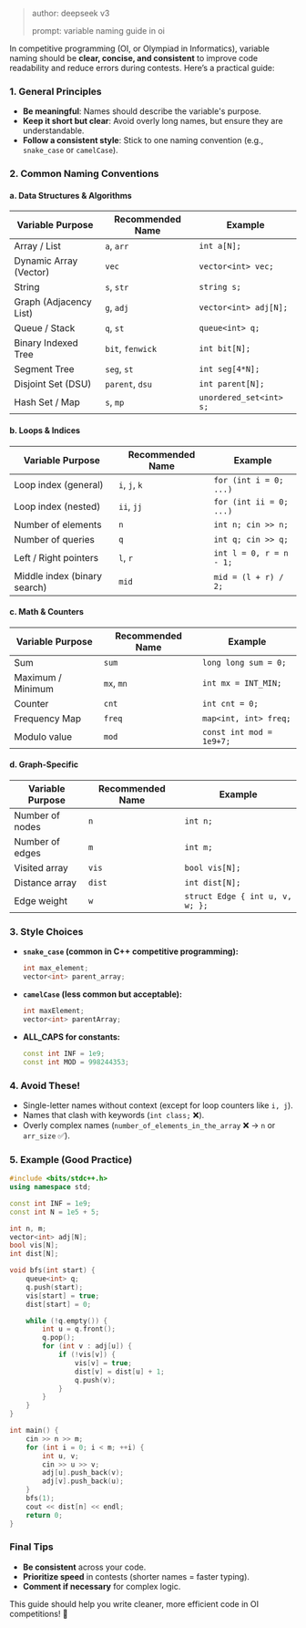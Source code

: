> author: deepseek v3
>
> prompt: variable naming guide in oi

In competitive programming (OI, or Olympiad in Informatics), variable naming should be **clear, concise, and consistent** to improve code readability and reduce errors during contests. Here’s a practical guide:

### **1. General Principles**

- **Be meaningful**: Names should describe the variable's purpose.
- **Keep it short but clear**: Avoid overly long names, but ensure they are understandable.
- **Follow a consistent style**: Stick to one naming convention (e.g., `snake_case` or `camelCase`).

### **2. Common Naming Conventions**

#### **a. Data Structures & Algorithms**

| Variable Purpose       | Recommended Name | Example                 |
| ---------------------- | ---------------- | ----------------------- |
| Array / List           | `a`, `arr`       | `int a[N];`             |
| Dynamic Array (Vector) | `vec`            | `vector<int> vec;`      |
| String                 | `s`, `str`       | `string s;`             |
| Graph (Adjacency List) | `g`, `adj`       | `vector<int> adj[N];`   |
| Queue / Stack          | `q`, `st`        | `queue<int> q;`         |
| Binary Indexed Tree    | `bit`, `fenwick` | `int bit[N];`           |
| Segment Tree           | `seg`, `st`      | `int seg[4*N];`         |
| Disjoint Set (DSU)     | `parent`, `dsu`  | `int parent[N];`        |
| Hash Set / Map         | `s`, `mp`        | `unordered_set<int> s;` |

#### **b. Loops & Indices**

| Variable Purpose             | Recommended Name | Example                 |
| ---------------------------- | ---------------- | ----------------------- |
| Loop index (general)         | `i`, `j`, `k`    | `for (int i = 0; ...)`  |
| Loop index (nested)          | `ii`, `jj`       | `for (int ii = 0; ...)` |
| Number of elements           | `n`              | `int n; cin >> n;`      |
| Number of queries            | `q`              | `int q; cin >> q;`      |
| Left / Right pointers        | `l`, `r`         | `int l = 0, r = n - 1;` |
| Middle index (binary search) | `mid`            | `mid = (l + r) / 2;`    |

#### **c. Math & Counters**

| Variable Purpose  | Recommended Name | Example                  |
| ----------------- | ---------------- | ------------------------ |
| Sum               | `sum`            | `long long sum = 0;`     |
| Maximum / Minimum | `mx`, `mn`       | `int mx = INT_MIN;`      |
| Counter           | `cnt`            | `int cnt = 0;`           |
| Frequency Map     | `freq`           | `map<int, int> freq;`    |
| Modulo value      | `mod`            | `const int mod = 1e9+7;` |

#### **d. Graph-Specific**

| Variable Purpose | Recommended Name | Example                         |
| ---------------- | ---------------- | ------------------------------- |
| Number of nodes  | `n`              | `int n;`                        |
| Number of edges  | `m`              | `int m;`                        |
| Visited array    | `vis`            | `bool vis[N];`                  |
| Distance array   | `dist`           | `int dist[N];`                  |
| Edge weight      | `w`              | `struct Edge { int u, v, w; };` |

### **3. Style Choices**

- **`snake_case` (common in C++ competitive programming):**
  ```cpp
  int max_element;
  vector<int> parent_array;
  ```
- **`camelCase` (less common but acceptable):**
  ```cpp
  int maxElement;
  vector<int> parentArray;
  ```
- **ALL_CAPS for constants:**
  ```cpp
  const int INF = 1e9;
  const int MOD = 998244353;
  ```

### **4. Avoid These!**

- Single-letter names without context (except for loop counters like `i, j`).
- Names that clash with keywords (`int class;` ❌).
- Overly complex names (`number_of_elements_in_the_array` ❌ → `n` or `arr_size` ✅).

### **5. Example (Good Practice)**

```cpp
#include <bits/stdc++.h>
using namespace std;

const int INF = 1e9;
const int N = 1e5 + 5;

int n, m;
vector<int> adj[N];
bool vis[N];
int dist[N];

void bfs(int start) {
    queue<int> q;
    q.push(start);
    vis[start] = true;
    dist[start] = 0;

    while (!q.empty()) {
        int u = q.front();
        q.pop();
        for (int v : adj[u]) {
            if (!vis[v]) {
                vis[v] = true;
                dist[v] = dist[u] + 1;
                q.push(v);
            }
        }
    }
}

int main() {
    cin >> n >> m;
    for (int i = 0; i < m; ++i) {
        int u, v;
        cin >> u >> v;
        adj[u].push_back(v);
        adj[v].push_back(u);
    }
    bfs(1);
    cout << dist[n] << endl;
    return 0;
}
```

### **Final Tips**

- **Be consistent** across your code.
- **Prioritize speed** in contests (shorter names = faster typing).
- **Comment if necessary** for complex logic.

This guide should help you write cleaner, more efficient code in OI competitions! 🚀
